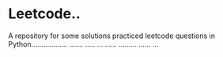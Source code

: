 # Leetcode..
A repository for some solutions practiced leetcode questions in Python.................. ....... ..... ... ...... ......... ...... ...
